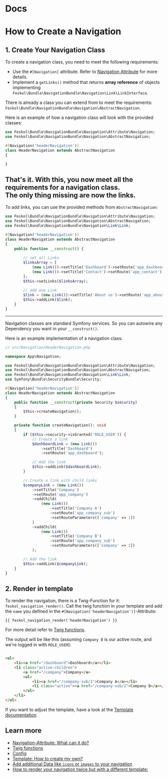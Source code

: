 # Docs

# How to Create a Navigation

## 1. Create Your Navigation Class

To create a navigation class, you need to meet the following requirements:

- Use the `#[Navigation]` attribute. Refer
  to [Navigation Attribute](attribute.md) for more details.
- Implement a `getLinks()` method that returns **array reference** of objects
  implementing `Feskol\Bundle\NavigationBundle\Navigation\Link\LinkInterface`.

There is already a class you can extend from to meet the requirements: 
`Feskol\Bundle\NavigationBundle\Navigation\AbstractNavigation`. 

Here is an example of how a navigation class will look with the provided
classes:

```php
use Feskol\Bundle\NavigationBundle\Navigation\Attribute\Navigation;
use Feskol\Bundle\NavigationBundle\Navigation\AbstractNavigation;

#[Navigation('headerNavigation')]
class HeaderNavigation extends AbstractNavigation
{

}
```

That's it. With this, you now meet all the requirements for a navigation
class.  
The only thing missing are now the links.
---
To add links, you can use the provided methods from `AbstractNavigation`:

```php
use Feskol\Bundle\NavigationBundle\Navigation\Attribute\Navigation;
use Feskol\Bundle\NavigationBundle\Navigation\AbstractNavigation;
use Feskol\Bundle\NavigationBundle\Navigation\Link\Link;

#[Navigation('headerNavigation')]
class HeaderNavigation extends AbstractNavigation
{
    public function __construct() {
    
        // set all Links
        $linksArray = [
            (new Link())->setTitle('Dashboard')->setRoute('app_dashboard'),
            (new Link())->setTitle('Contact')->setRoute('app_contact'),
        ];
        $this->setLinks($linksArray);
        
        // add one Link
        $link = (new Link())->setTitle('About us')->setRoute('app_about_us');
        $this->addLink($link);
    }
}
```

---
Navigation classes are standard Symfony services. So you can autowire any
Dependency you want in your `__construct()`.

Here is an example implementation of a navigation class:

```php
// src/Navigation/HeaderNavigation.php

namespace App\Navigation;

use Feskol\Bundle\NavigationBundle\Navigation\Attribute\Navigation;
use Feskol\Bundle\NavigationBundle\Navigation\AbstractNavigation;
use Feskol\Bundle\NavigationBundle\Navigation\Link\Link;
use Symfony\Bundle\SecurityBundle\Security;

#[Navigation('headerNavigation')]
class HeaderNavigation extends AbstractNavigation
{
    public function __construct(private Security $security)
    {
        $this->createNavigation();
    }

    private function createNavigation(): void
    {
        if ($this->security->isGranted('ROLE_USER')) {
            // Create a link
            $dashboardLink = (new Link())
                ->setTitle('Dashboard')
                ->setRoute('app_dashboard');

            // Add the link
            $this->addLink($dashboardLink);
        }

        // Create a link with child links
        $companyLink = (new Link())
            ->setTitle('Company')
            ->setRoute('app_company')
            ->addChild(
                (new Link())
                    ->setTitle('Company A')
                    ->setRoute('app_company_sub')
                    ->setRouteParameters(['company' => 1])
            )
            ->addChild(
                (new Link())
                    ->setTitle('Company B')
                    ->setRoute('app_company_sub')
                    ->setRouteParameters(['company' => 2])
            );

        // Add the link
        $this->addLink($companyLink);
    }
}
```

## 2. Render in template

To render the navigation, there is a Twig-Function for it:
`feskol_navigation_render()`.
Call the twig function in your template and add the `name` you defined in
the `#[Navigation('headerNavigation')]`-Attribute:

```twig
{{ feskol_navigation_render('headerNavigation') }}
```

For more detail refer to [Twig functions](twig-functions.md).

The output will be like this (assuming `Company B` is our active route, and
we're logged in with `ROLE_USER`):

```html

<ul>
    <li><a href="/dashboard">Dashboard</a></li>
    <li class="active-children">
        <a href="/company">Company</a>
        <ul>
            <li><a href="/company-sub/1">Company A</a></li>
            <li class="active"><a href="/company-sub/2">Company B</a></li>
        </ul>
    </li>
</ul>
```

If you want to adjust the template, have a look at
the [Template documentation](template.md).

## Learn more

* [Navigation-Attribute: What can it do?](attribute.md)
* [Twig functions](twig-functions.md)
* [Config](config.md)
* [Template: How to create my own?](template.md)
* [Add additional Data like `icons` or `images` to your navigation](additional-link-data.md)
* [How to render your navigation twice but with a different template:](same-navigation-different-template.md)
